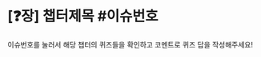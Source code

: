 <!-- PR 제목은 [몇장][이름] 챕터제목-->

# [❓장] 챕터제목 #이슈번호

<!-- 간단한 내용,회고나 노션링크를 자유롭게 작성해주시면 됩니다 -->

이슈번호를 눌러서 해당 챕터의 퀴즈들을 확인하고 코멘트로 퀴즈 답을 작성해주세요!
